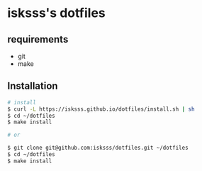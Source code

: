# isksss's dotfiles

## requirements
- git
- make

## Installation
```sh
# install
$ curl -L https://isksss.github.io/dotfiles/install.sh | sh
$ cd ~/dotfiles
$ make install

# or

$ git clone git@github.com:isksss/dotfiles.git ~/dotfiles
$ cd ~/dotfiles
$ make install
```